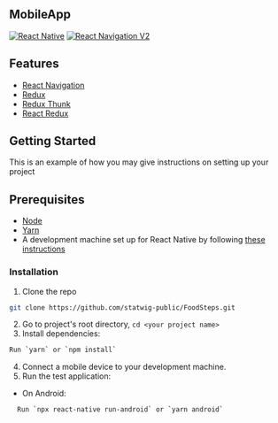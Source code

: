 ## MobileApp

[![React Native](https://img.shields.io/badge/React%20Native-v0.63.1-blue.svg)](https://facebook.github.io/react-native/)
[![React Navigation V2](https://img.shields.io/badge/React%20Navigation-v5.7.0-blue.svg)](https://reactnavigation.org/)

## Features

* [React Navigation](https://reactnavigation.org/)
* [Redux](https://redux.js.org/)
* [Redux Thunk](https://www.npmjs.com/package/redux-thunk)
* [React Redux](https://react-redux.js.org/)


<!-- GETTING STARTED -->
## Getting Started

This is an example of how you may give instructions on setting up your project

## Prerequisites

* [Node](https://nodejs.org)
* [Yarn](https://yarnpkg.com/)
* A development machine set up for React Native by following [these instructions](https://facebook.github.io/react-native/docs/getting-started.html)

### Installation

1. Clone the repo
```sh
git clone https://github.com/statwig-public/FoodSteps.git
```
2. Go to project's root directory, `cd <your project name>`
3. Install dependencies:
 ```sh
 Run `yarn` or `npm install`
 ```
4. Connect a mobile device to your development machine.
5. Run the test application:
  * On Android:
  ```sh
    Run `npx react-native run-android` or `yarn android`

